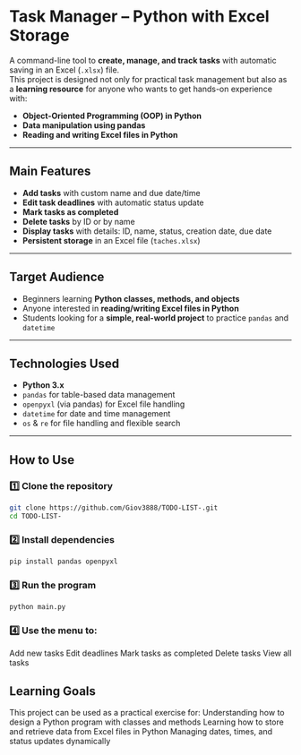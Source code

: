 # Task Manager – Python with Excel Storage

A command-line tool to **create, manage, and track tasks** with automatic saving in an Excel (`.xlsx`) file.  
This project is designed not only for practical task management but also as a **learning resource** for anyone who wants to get hands-on experience with:
- **Object-Oriented Programming (OOP) in Python**
- **Data manipulation using pandas**
- **Reading and writing Excel files in Python**

---

## Main Features
- **Add tasks** with custom name and due date/time
- **Edit task deadlines** with automatic status update
- **Mark tasks as completed**
- **Delete tasks** by ID or by name
- **Display tasks** with details: ID, name, status, creation date, due date
- **Persistent storage** in an Excel file (`taches.xlsx`)

---

## Target Audience
- Beginners learning **Python classes, methods, and objects**
- Anyone interested in **reading/writing Excel files in Python**
- Students looking for a **simple, real-world project** to practice `pandas` and `datetime`

---

## Technologies Used
- **Python 3.x**
- `pandas` for table-based data management
- `openpyxl` (via pandas) for Excel file handling
- `datetime` for date and time management
- `os` & `re` for file handling and flexible search

---

## How to Use

### 1️⃣ Clone the repository
```bash
git clone https://github.com/Giov3888/TODO-LIST-.git
cd TODO-LIST-
```
### 2️⃣ Install dependencies
```bash
pip install pandas openpyxl
```

### 3️⃣ Run the program
```bash
python main.py
```
### 4️⃣ Use the menu to:
  Add new tasks
  Edit deadlines
  Mark tasks as completed
  Delete tasks
  View all tasks

## Learning Goals
This project can be used as a practical exercise for:
Understanding how to design a Python program with classes and methods
Learning how to store and retrieve data from Excel files in Python
Managing dates, times, and status updates dynamically



